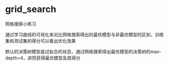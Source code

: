 # grid_search
网格搜索小练习

通过学习曲线的可视化来对比网格搜索得出的最优模型与非最优模型的区别，训练集和测试集的得分可以看出优化效果

默认的决策树模型是过拟合的状态，通过网格搜索得出最优模型的决策树的max-depth=4，进而获得最优模型及其得分

